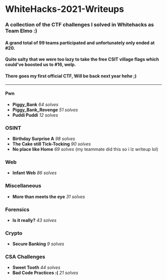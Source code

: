 # WhiteHacks-2021-Writeups

### A collection of the CTF challenges I solved in Whitehacks as Team Elmo :)
#### A grand total of 99 teams participated and unfortunately only ended at #20. 
#### Quite salty that we were too lazy to take the free CSIT village flags which could've boosted us to #16, welp.
#### There goes my first official CTF, Will be back next year hehe ;)


---


#### Pwn
- **Piggy_Bank** _64 solves_
- **Piggy_Bank_Revenge** _51 solves_
- **Puddi Puddi** _12 solves_

### OSINT 
- **Birthday Surprise A** _98 solves_
- **The Cake still Tick-Tocking** _90 solves_
- **No place like Home** _69 solves_ (my teammate did this so i lz writeup lol)

### Web
- **Infant Web** _86 solves_

### Miscellaneous 
- **More than meets the eye** _31 solves_

### Forensics
- **Is it really?** _43 solves_

### Crypto
- **Secure Banking** _9 solves_

### CSA Challenges
- **Sweet Tooth** _44 solves_
- **Bad Code Practices :(** _21 solves_



